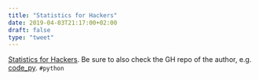 ```yaml
---
title: "Statistics for Hackers"
date: 2019-04-03T21:17:00+02:00
draft: false
type: "tweet"
---
```


[Statistics for Hackers](http://christopherroach.com/articles/statistics-for-hackers/). Be sure to also check the GH repo of the author, e.g.
[code\_py](https://github.com/chrisalbon/code%5Fpy). `#python`
